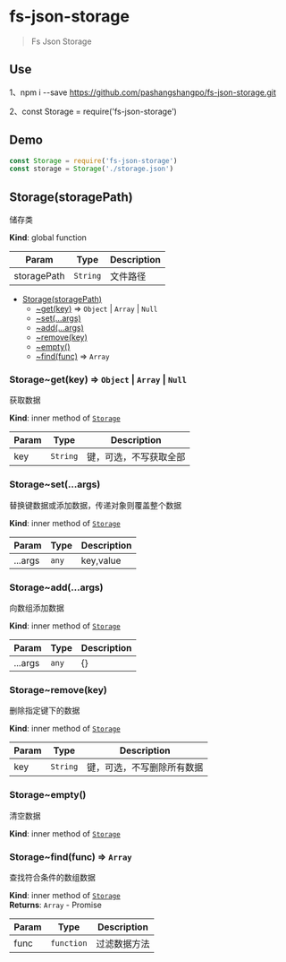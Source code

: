 # fs-json-storage

> Fs Json Storage

## Use

1、npm i --save https://github.com/pashangshangpo/fs-json-storage.git

2、const Storage = require('fs-json-storage')

## Demo

```js
const Storage = require('fs-json-storage')
const storage = Storage('./storage.json')
```

<a name="Storage"></a>

## Storage(storagePath)
储存类

**Kind**: global function  

| Param | Type | Description |
| --- | --- | --- |
| storagePath | <code>String</code> | 文件路径 |


* [Storage(storagePath)](#Storage)
    * [~get(key)](#Storage..get) ⇒ <code>Object</code> \| <code>Array</code> \| <code>Null</code>
    * [~set(...args)](#Storage..set)
    * [~add(...args)](#Storage..add)
    * [~remove(key)](#Storage..remove)
    * [~empty()](#Storage..empty)
    * [~find(func)](#Storage..find) ⇒ <code>Array</code>

<a name="Storage..get"></a>

### Storage~get(key) ⇒ <code>Object</code> \| <code>Array</code> \| <code>Null</code>
获取数据

**Kind**: inner method of [<code>Storage</code>](#Storage)  

| Param | Type | Description |
| --- | --- | --- |
| key | <code>String</code> | 键，可选，不写获取全部 |

<a name="Storage..set"></a>

### Storage~set(...args)
替换键数据或添加数据，传递对象则覆盖整个数据

**Kind**: inner method of [<code>Storage</code>](#Storage)  

| Param | Type | Description |
| --- | --- | --- |
| ...args | <code>any</code> | key,value|{} |

<a name="Storage..add"></a>

### Storage~add(...args)
向数组添加数据

**Kind**: inner method of [<code>Storage</code>](#Storage)  

| Param | Type | Description |
| --- | --- | --- |
| ...args | <code>any</code> | {}|[...{}] |

<a name="Storage..remove"></a>

### Storage~remove(key)
删除指定键下的数据

**Kind**: inner method of [<code>Storage</code>](#Storage)  

| Param | Type | Description |
| --- | --- | --- |
| key | <code>String</code> | 键，可选，不写删除所有数据 |

<a name="Storage..empty"></a>

### Storage~empty()
清空数据

**Kind**: inner method of [<code>Storage</code>](#Storage)  
<a name="Storage..find"></a>

### Storage~find(func) ⇒ <code>Array</code>
查找符合条件的数组数据

**Kind**: inner method of [<code>Storage</code>](#Storage)  
**Returns**: <code>Array</code> - Promise  

| Param | Type | Description |
| --- | --- | --- |
| func | <code>function</code> | 过滤数据方法 |

